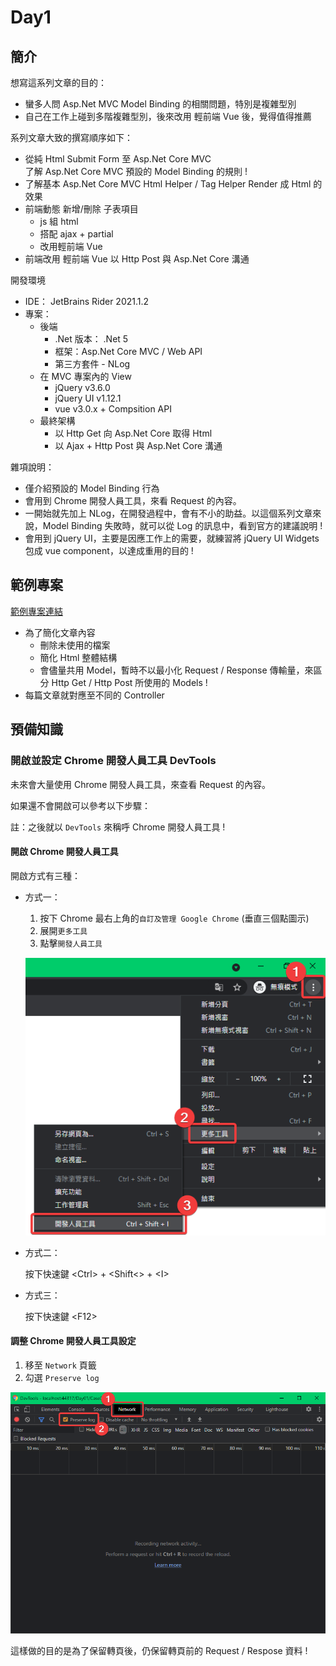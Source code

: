 # Day1

## 簡介

想寫這系列文章的目的：

- 蠻多人問 Asp.Net MVC Model Binding 的相關問題，特別是複雜型別
- 自己在工作上碰到多階複雜型別，後來改用 輕前端 Vue 後，覺得值得推薦

系列文章大致的撰寫順序如下：

- 從純 Html Submit Form 至 Asp.Net Core MVC  
  了解 Asp.Net Core MVC 預設的 Model Binding 的規則 !
- 了解基本 Asp.Net Core MVC Html Helper / Tag Helper Render 成 Html 的效果
- 前端動態 新增/刪除 子表項目
  - js 組 html
  - 搭配 ajax + partial
  - 改用輕前端 Vue
- 前端改用 輕前端 Vue 以 Http Post 與 Asp.Net Core 溝通


開發環境

- IDE： JetBrains Rider 2021.1.2
- 專案：
  - 後端
    - .Net 版本： .Net 5
    - 框架：Asp.Net Core MVC / Web API
    - 第三方套件 - NLog
  - 在 MVC 專案內的 View
    - jQuery v3.6.0
    - jQuery UI v1.12.1
    - vue v3.0.x + Compsition API
  - 最終架構
    - 以 Http Get 向 Asp.Net Core 取得 Html
    - 以 Ajax + Http Post 與 Asp.Net Core 溝通

雜項說明：
- 僅介紹預設的 Model Binding 行為
- 會用到 Chrome 開發人員工具，來看 Request 的內容。
- 一開始就先加上 NLog，在開發過程中，會有不小的助益。以這個系列文章來說，Model Binding 失敗時，就可以從 Log 的訊息中，看到官方的建議說明 !
- 會用到 jQuery UI，主要是因應工作上的需要，就練習將 jQuery UI Widgets 包成 vue component，以達成重用的目的 !


## 範例專案

[範例專案連結](https://github.com/ragnakuei/IThomeIron20201/tree/master/Project)

- 為了簡化文章內容
  - 刪除未使用的檔案
  - 簡化 Html 整體結構
  - 會儘量共用 Model，暫時不以最小化 Request / Response 傳輸量，來區分 Http Get / Http Post 所使用的 Models !
- 每篇文章就對應至不同的 Controller

## 預備知識

### 開啟並設定 Chrome 開發人員工具 DevTools

未來會大量使用 Chrome 開發人員工具，來查看 Request 的內容。

如果還不會開啟可以參考以下步驟：

註：之後就以 `DevTools` 來稱呼 Chrome 開發人員工具 !

#### 開啟 Chrome 開發人員工具

  開啟方式有三種：

  - 方式一：

    1. 按下 Chrome 最右上角的`自訂及管理 Google Chrome` (垂直三個點圖示)
    2. 展開`更多工具`
    3. 點擊`開發人員工具`

    ![Image](./Pics/875a0963-2c36-4231-a0f9-f6b44aff8f9a.png)

  - 方式二：

    按下快速鍵 \<Ctrl> + \<Shift<> + \<I>

  - 方式三：

    按下快速鍵 \<F12>
    
#### 調整 Chrome 開發人員工具設定

1. 移至 `Network` 頁籤
1. 勾選 `Preserve log`

![Image](./Pics/6baaf016-10e7-445e-9341-b16bf0b7f8c1.png)


這樣做的目的是為了保留轉頁後，仍保留轉頁前的 Request / Respose 資料 !